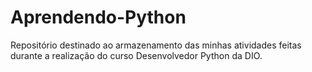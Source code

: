 # Aprendendo-Python
Repositório destinado ao armazenamento das minhas atividades feitas durante a realização do curso Desenvolvedor Python da DIO.
